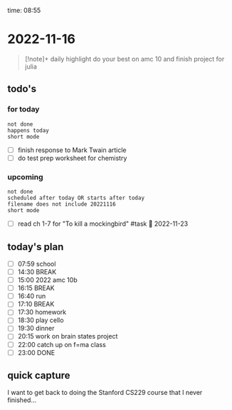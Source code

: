 time: 08:55

# 2022-11-16

>[!note]+ daily highlight
>do your best on amc 10 and finish project for julia

## todo's 
### for today
```tasks
not done
happens today
short mode
```

- [ ] finish response to Mark Twain article
- [ ] do test prep worksheet for chemistry
### upcoming
```tasks
not done
scheduled after today OR starts after today
filename does not include 20221116
short mode
```
- [ ] read ch 1-7 for "To kill a mockingbird" #task 📅 2022-11-23 
## today's plan
- [ ] 07:59 school
- [ ] 14:30 BREAK
- [ ] 15:00 2022 amc 10b
- [ ] 16:15 BREAK
- [ ] 16:40 run
- [ ] 17:10 BREAK
- [ ] 17:30 homework
- [ ] 18:30 play cello
- [ ] 19:30 dinner
- [ ] 20:15 work on brain states project
- [ ] 22:00 catch up on f=ma class
- [ ] 23:00 DONE

## quick capture
I want to get back to doing the Stanford CS229 course that I never finished...